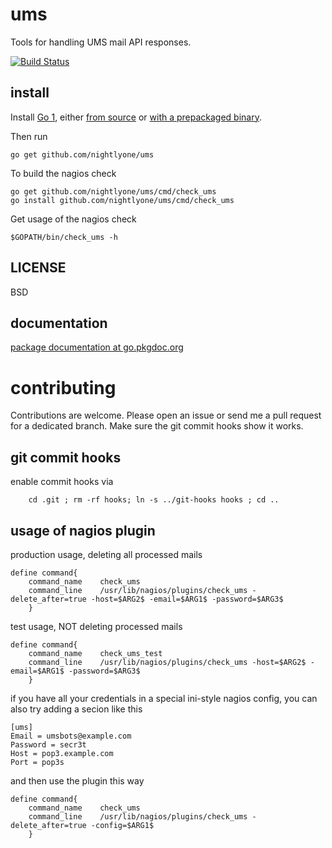 ums
===

Tools for handling UMS mail API responses.


[![Build Status][1]][2]

[1]: https://secure.travis-ci.org/nightlyone/ums.png
[2]: http://travis-ci.org/nightlyone/ums



install
-------
Install [Go 1][3], either [from source][4] or [with a prepackaged binary][5].

Then run

	go get github.com/nightlyone/ums

To build the nagios check

	go get github.com/nightlyone/ums/cmd/check_ums
	go install github.com/nightlyone/ums/cmd/check_ums

Get usage of the nagios check

	$GOPATH/bin/check_ums -h

[3]: http://golang.org
[4]: http://golang.org/doc/install/source
[5]: http://golang.org/doc/install

LICENSE
-------
BSD

documentation
-------------
[package documentation at go.pkgdoc.org](http://go.pkgdoc.org/github.com/nightlyone/ums)

contributing
============

Contributions are welcome. Please open an issue or send me a pull request for a dedicated branch.
Make sure the git commit hooks show it works.

git commit hooks
-----------------------
enable commit hooks via

        cd .git ; rm -rf hooks; ln -s ../git-hooks hooks ; cd ..

usage of nagios plugin
----------------------
production usage, deleting all processed mails

	define command{
		command_name    check_ums
		command_line    /usr/lib/nagios/plugins/check_ums -delete_after=true -host=$ARG2$ -email=$ARG1$ -password=$ARG3$
		}

test usage, NOT deleting processed mails

	define command{
		command_name    check_ums_test
		command_line    /usr/lib/nagios/plugins/check_ums -host=$ARG2$ -email=$ARG1$ -password=$ARG3$
		}

if you have all your credentials in a special ini-style nagios config, you can also try adding a secion like this

	[ums]
	Email = umsbots@example.com
	Password = secr3t
	Host = pop3.example.com
	Port = pop3s

and then use the plugin this way

	define command{
		command_name    check_ums
		command_line    /usr/lib/nagios/plugins/check_ums -delete_after=true -config=$ARG1$
		}

